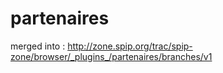 # partenaires
merged into : http://zone.spip.org/trac/spip-zone/browser/_plugins_/partenaires/branches/v1
